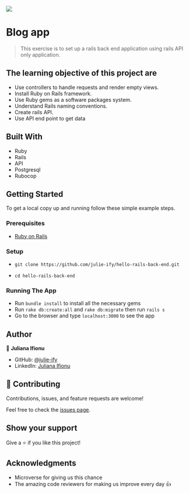 ![](https://img.shields.io/badge/Microverse-blueviolet)

# Blog app

> This exercise is to set up a rails back end application using rails API only application.

## The learning objective of this project are

- Use controllers to handle requests and render empty views.
- Install Ruby on Rails framework.
- Use Ruby gems as a software packages system.
- Understand Rails naming conventions.
- Create rails API.
- Use API end point to get data


## Built With

- Ruby
- Rails
- API
- Postgresql
- Rubocop

## Getting Started

To get a local copy up and running follow these simple example steps.

### Prerequisites

- [Ruby on Rails](https://guides.rubyonrails.org/getting_started.html)

### Setup
- ```git clone https://github.com/julie-ify/hello-rails-back-end.git```

- ```cd hello-rails-back-end```

### Running The App

- Run ```bundle install``` to install all the necessary gems
- Run ```rake db:create:all``` and ```rake db:migrate``` then run ```rails s``` 
- Go to the browser and type `localhost:3000` to see the app

## Author

👤 **Juliana Ifionu**

- GitHub: [@julie-ify](https://github.com/julie-ify)
- LinkedIn: [Juliana Ifionu](https://www.linkedin.com/in/e-ifionu/)


## 🤝 Contributing

Contributions, issues, and feature requests are welcome!

Feel free to check the [issues page](https://github.com/julie-ify/hello-rails-back-end/issues).

## Show your support

Give a ⭐️ if you like this project!

## Acknowledgments

- Microverse for giving us this chance
- The amazing code reviewers for making us improve every day 👍